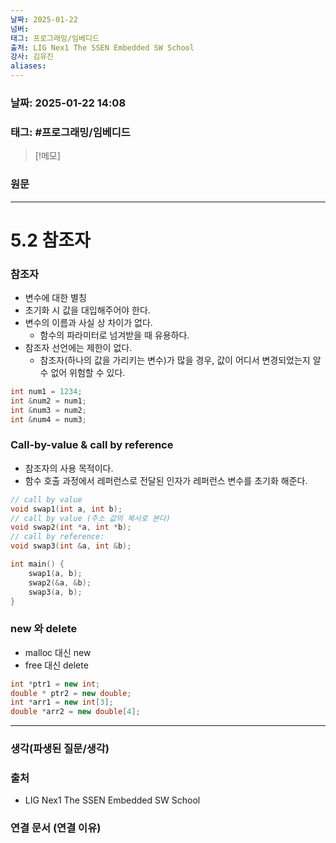 ```yaml
---
날짜: 2025-01-22
넘버: 
태그: 프로그래밍/임베디드
출처: LIG Nex1 The SSEN Embedded SW School
강사: 김유진
aliases:
---
```

### 날짜:  2025-01-22 14:08

### 태그: #프로그래밍/임베디드

>[!메모]
>

### 원문
---
# 5.2 참조자
### 참조자
- 변수에 대한 별칭
- 초기화 시 값을 대입해주어야 한다.
- 변수의 이름과 사실 상 차이가 없다.
	- 함수의 파라미터로 넘겨받을 때 유용하다.
- 참조자 선언에는 제한이 없다.
	- 참조자(하나의 값을 가리키는 변수)가 많을 경우, 값이 어디서 변경되었는지 알 수 없어 위험할 수 있다.
```c++
int num1 = 1234;
int &num2 = num1;
int &num3 = num2;
int &num4 = num3;
```
### Call-by-value & call by reference
- 참조자의 사용 목적이다.
- 함수 호출 과정에서 레퍼런스로 전달된 인자가 레퍼런스 변수를 초기화 해준다. 
```c++
// call by value
void swap1(int a, int b);
// call by value (주소 값의 복사로 본다)
void swap2(int *a, int *b);
// call by reference:
void swap3(int &a, int &b);

int main() {
	swap1(a, b);
	swap2(&a, &b);
	swap3(a, b);
}
```

### new 와 delete
- malloc 대신 new
- free 대신 delete
```c++
int *ptr1 = new int;
double * ptr2 = new double;
int *arr1 = new int[3];
double *arr2 = new double[4];
```

---
### 생각(파생된 질문/생각)

### 출처
- LIG Nex1 The SSEN Embedded SW School

### 연결 문서 (연결 이유)
